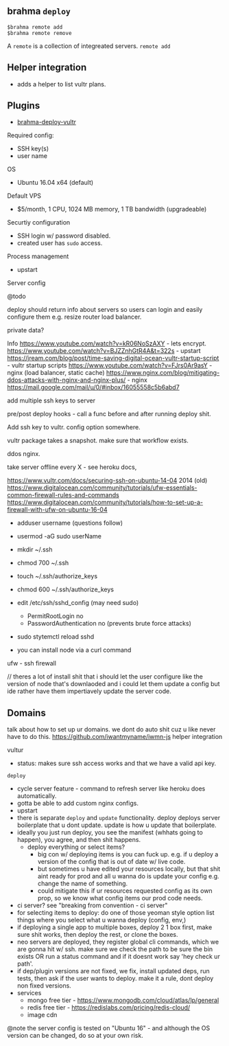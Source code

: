 ## brahma `deploy`

```
$brahma remote add
$brahma remote remove
```

A `remote` is a collection of integreated servers.
`remote add`







## Helper integration
- adds a helper to list vultr plans.


## Plugins
- [brahma-deploy-vultr](@todo)

Required config:
- SSH key(s)
- user name

OS
- Ubuntu 16.04 x64 (default)

Default VPS
- $5/month, 1 CPU, 1024 MB memory, 1 TB bandwidth (upgradeable)

Securtiy configuration
- SSH login w/ password disabled.
- created user has `sudo` access.

Process management
- upstart

Server config

@todo

deploy should return info about servers so users can login and easily configure them e.g. resize router load balancer.

private data?

Info
https://www.youtube.com/watch?v=kR06NoSzAXY - lets encrypt.
https://www.youtube.com/watch?v=BJZZnhGtR4A&t=322s - upstart
https://jream.com/blog/post/time-saving-digital-ocean-vultr-startup-script - vultr startup scripts
https://www.youtube.com/watch?v=FJrs0Ar9asY - nginx (load balancer, static cache)
https://www.nginx.com/blog/mitigating-ddos-attacks-with-nginx-and-nginx-plus/ - nginx
https://mail.google.com/mail/u/0/#inbox/16055558c5b6abd7

add multiple ssh keys to server

pre/post deploy hooks - call a func before and after running deploy shit.

Add ssh key to vultr. config option somewhere.

vultr package takes a snapshot. make sure that workflow exists.

ddos nginx.

take server offline every X - see heroku docs,

https://www.vultr.com/docs/securing-ssh-on-ubuntu-14-04 2014 (old)
https://www.digitalocean.com/community/tutorials/ufw-essentials-common-firewall-rules-and-commands
https://www.digitalocean.com/community/tutorials/how-to-set-up-a-firewall-with-ufw-on-ubuntu-16-04

- adduser username (questions follow)
- usermod -aG sudo userName
- mkdir ~/.ssh
- chmod 700 ~/.ssh
- touch ~/.ssh/authorize_keys
- chmod 600 ~/.ssh/authorize_keys
- edit /etc/ssh/sshd_config (may need sudo)
  - PermitRootLogin no
  - PasswordAuthentication no (prevents brute force attacks)
- sudo stytemctl reload sshd

- you can install node via a curl command

ufw - ssh firewall

// theres a lot of install shit that i should let the user configure like
the version of node that's downlaoded and i could let them update a config but
ide rather have them impertiavely update the server code.

## Domains
talk about how to set up ur domains. we dont do auto shit cuz u like never have to do this.
https://github.com/iwantmyname/iwmn-js helper integration



vultur
- status: makes sure ssh access works and that we have a valid api key.


`deploy`
- cycle server feature - command to refresh server like heroku does automatically.
- gotta be able to add custom nginx configs.
- upstart
- there is separate `deploy` and `update` functionality. deploy deploys server boilerplate that u dont update. update is how u update that boilerplate.
- ideally you just run deploy, you see the manifest (whhats going to happen), you agree, and then shit happens.
  - deploy everything or select items?
    - big con w/ deploying items is you can fuck up. e.g. if u deploy a version of the config that is out of date w/ live code.
    - but sometimes u have edited your resources locally, but that shit aint ready for prod and all u wanna do is update your config e.g. change the name of something.
    - could mitigate this if ur resources requested config as its own prop, so we know what config items our prod code needs.
- ci server? see "breaking from convention - ci server"
- for selecting items to deploy: do one of those yeoman style option list things where you select what u wanna deploy (config, env,)
- if deploying a single app to multiple boxes, deploy 2 1 box first, make sure shit works, then deploy the rest, or clone the boxes.
- neo servers are deployed, they register global cli commands, which we are gonna hit w/ ssh. make sure we check the path to be sure the bin exists OR run a status command and if it doesnt work say 'hey check ur path'.
- if dep/plugin versions are not fixed, we fix, install updated deps, run tests, then ask if the user wants to deploy. make it a rule, dont deploy non fixed versions.
- services
  - mongo free tier - https://www.mongodb.com/cloud/atlas/lp/general
  - redis free tier - https://redislabs.com/pricing/redis-cloud/
  - image cdn

@note
the server config is tested on "Ubuntu 16" - and although the OS version can be changed, do so at your own risk.
